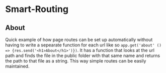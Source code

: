 # Smart-Routing


## About
Quick example of how page routes can be set up automatically without having to write a sepearate function for each url like so `app.get('about' () => {res.send('<h1>About</h1>')})`. It has a function that looks at the url path and finds the file in the public folder with that same name and returns the path to that file as a string. This way simple routes can be easily maintained. 
